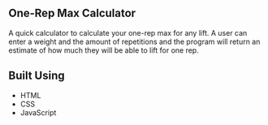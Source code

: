 ## One-Rep Max Calculator

A quick calculator to calculate your one-rep max for any lift. A user can enter a weight and the amount of repetitions and the program will return an estimate of how much they will be able to lift for one rep.

## Built Using

- HTML
- CSS
- JavaScript
